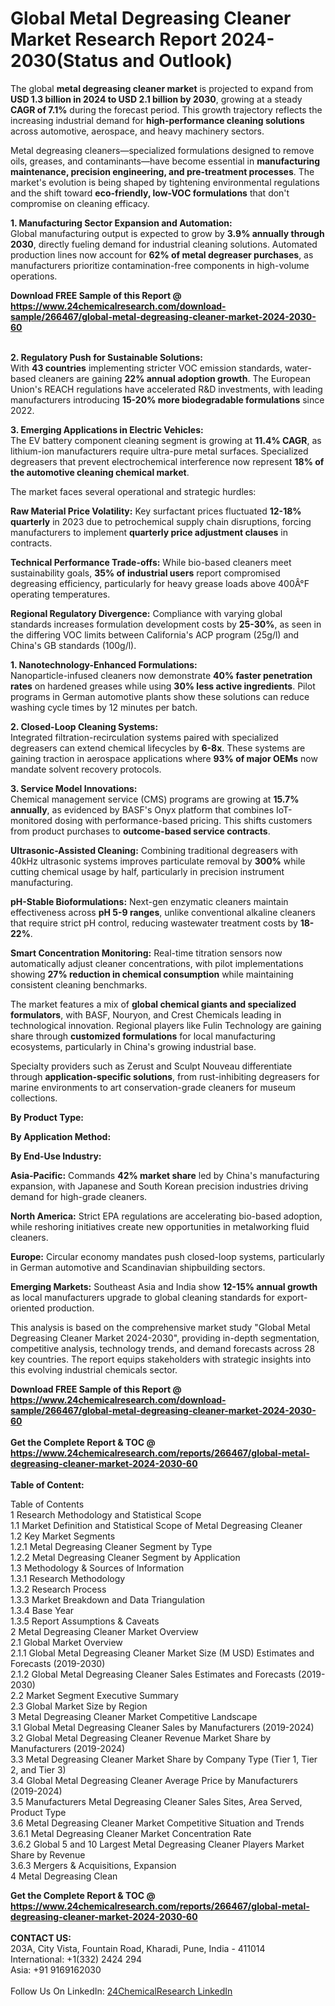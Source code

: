 <h1>Global Metal Degreasing Cleaner Market Research Report 2024-2030(Status and Outlook)</h1><p>The global <strong>metal degreasing cleaner market</strong> is projected to expand from <strong>USD 1.3 billion in 2024 to USD 2.1 billion by 2030</strong>, growing at a steady <strong>CAGR of 7.1%</strong> during the forecast period. This growth trajectory reflects the increasing industrial demand for <strong>high-performance cleaning solutions</strong> across automotive, aerospace, and heavy machinery sectors.</p><p>Metal degreasing cleaners—specialized formulations designed to remove oils, greases, and contaminants—have become essential in <strong>manufacturing maintenance, precision engineering, and pre-treatment processes</strong>. The market's evolution is being shaped by tightening environmental regulations and the shift toward <strong>eco-friendly, low-VOC formulations</strong> that don't compromise on cleaning efficacy.</p><p><strong>1. Manufacturing Sector Expansion and Automation:</strong><br>
Global manufacturing output is expected to grow by <strong>3.9% annually through 2030</strong>, directly fueling demand for industrial cleaning solutions. Automated production lines now account for <strong>62% of metal degreaser purchases</strong>, as manufacturers prioritize contamination-free components in high-volume operations.</p><div><b>Download FREE Sample of this Report @ 
            <a href="https://www.24chemicalresearch.com/download-sample/266467/global-metal-degreasing-cleaner-market-2024-2030-60">
            https://www.24chemicalresearch.com/download-sample/266467/global-metal-degreasing-cleaner-market-2024-2030-60</a></b></div><br><p><strong>2. Regulatory Push for Sustainable Solutions:</strong><br>
With <strong>43 countries</strong> implementing stricter VOC emission standards, water-based cleaners are gaining <strong>22% annual adoption growth</strong>. The European Union's REACH regulations have accelerated R&amp;D investments, with leading manufacturers introducing <strong>15-20% more biodegradable formulations</strong> since 2022.</p><p><strong>3. Emerging Applications in Electric Vehicles:</strong><br>
The EV battery component cleaning segment is growing at <strong>11.4% CAGR</strong>, as lithium-ion manufacturers require ultra-pure metal surfaces. Specialized degreasers that prevent electrochemical interference now represent <strong>18% of the automotive cleaning chemical market</strong>.</p><p>The market faces several operational and strategic hurdles:</p><p><strong>Raw Material Price Volatility:</strong> Key surfactant prices fluctuated <strong>12-18% quarterly</strong> in 2023 due to petrochemical supply chain disruptions, forcing manufacturers to implement <strong>quarterly price adjustment clauses</strong> in contracts.</p><p><strong>Technical Performance Trade-offs:</strong> While bio-based cleaners meet sustainability goals, <strong>35% of industrial users</strong> report compromised degreasing efficiency, particularly for heavy grease loads above 400Â°F operating temperatures.</p><p><strong>Regional Regulatory Divergence:</strong> Compliance with varying global standards increases formulation development costs by <strong>25-30%</strong>, as seen in the differing VOC limits between California's ACP program (25g/l) and China's GB standards (100g/l).</p><p><strong>1. Nanotechnology-Enhanced Formulations:</strong><br>
Nanoparticle-infused cleaners now demonstrate <strong>40% faster penetration rates</strong> on hardened greases while using <strong>30% less active ingredients</strong>. Pilot programs in German automotive plants show these solutions can reduce washing cycle times by 12 minutes per batch.</p><p><strong>2. Closed-Loop Cleaning Systems:</strong><br>
Integrated filtration-recirculation systems paired with specialized degreasers can extend chemical lifecycles by <strong>6-8x</strong>. These systems are gaining traction in aerospace applications where <strong>93% of major OEMs</strong> now mandate solvent recovery protocols.</p><p><strong>3. Service Model Innovations:</strong><br>
Chemical management service (CMS) programs are growing at <strong>15.7% annually</strong>, as evidenced by BASF's Onyx platform that combines IoT-monitored dosing with performance-based pricing. This shifts customers from product purchases to <strong>outcome-based service contracts</strong>.</p><p><strong>Ultrasonic-Assisted Cleaning:</strong> Combining traditional degreasers with 40kHz ultrasonic systems improves particulate removal by <strong>300%</strong> while cutting chemical usage by half, particularly in precision instrument manufacturing.</p><p><strong>pH-Stable Bioformulations:</strong> Next-gen enzymatic cleaners maintain effectiveness across <strong>pH 5-9 ranges</strong>, unlike conventional alkaline cleaners that require strict pH control, reducing wastewater treatment costs by <strong>18-22%</strong>.</p><p><strong>Smart Concentration Monitoring:</strong> Real-time titration sensors now automatically adjust cleaner concentrations, with pilot implementations showing <strong>27% reduction in chemical consumption</strong> while maintaining consistent cleaning benchmarks.</p><p>The market features a mix of <strong>global chemical giants and specialized formulators</strong>, with BASF, Nouryon, and Crest Chemicals leading in technological innovation. Regional players like Fulin Technology are gaining share through <strong>customized formulations</strong> for local manufacturing ecosystems, particularly in China's growing industrial base.</p><p>Specialty providers such as Zerust and Sculpt Nouveau differentiate through <strong>application-specific solutions</strong>, from rust-inhibiting degreasers for marine environments to art conservation-grade cleaners for museum collections.</p><p><strong>By Product Type:</strong></p><p><strong>By Application Method:</strong></p><p><strong>By End-Use Industry:</strong></p><p><strong>Asia-Pacific:</strong> Commands <strong>42% market share</strong> led by China's manufacturing expansion, with Japanese and South Korean precision industries driving demand for high-grade cleaners.</p><p><strong>North America:</strong> Strict EPA regulations are accelerating bio-based adoption, while reshoring initiatives create new opportunities in metalworking fluid cleaners.</p><p><strong>Europe:</strong> Circular economy mandates push closed-loop systems, particularly in German automotive and Scandinavian shipbuilding sectors.</p><p><strong>Emerging Markets:</strong> Southeast Asia and India show <strong>12-15% annual growth</strong> as local manufacturers upgrade to global cleaning standards for export-oriented production.</p><p>This analysis is based on the comprehensive market study "Global Metal Degreasing Cleaner Market 2024-2030", providing in-depth segmentation, competitive analysis, technology trends, and demand forecasts across 28 key countries. The report equips stakeholders with strategic insights into this evolving industrial chemicals sector.</p><div><b>Download FREE Sample of this Report @ 
            <a href="https://www.24chemicalresearch.com/download-sample/266467/global-metal-degreasing-cleaner-market-2024-2030-60">
            https://www.24chemicalresearch.com/download-sample/266467/global-metal-degreasing-cleaner-market-2024-2030-60</a></b></div><br><div><b>Get the Complete Report & TOC @ 
            <a href="https://www.24chemicalresearch.com/reports/266467/global-metal-degreasing-cleaner-market-2024-2030-60">
            https://www.24chemicalresearch.com/reports/266467/global-metal-degreasing-cleaner-market-2024-2030-60</a></b></div><br>
            <b>Table of Content:</b><p>Table of Contents<br />
1 Research Methodology and Statistical Scope<br />
1.1 Market Definition and Statistical Scope of Metal Degreasing Cleaner<br />
1.2 Key Market Segments<br />
1.2.1 Metal Degreasing Cleaner Segment by Type<br />
1.2.2 Metal Degreasing Cleaner Segment by Application<br />
1.3 Methodology & Sources of Information<br />
1.3.1 Research Methodology<br />
1.3.2 Research Process<br />
1.3.3 Market Breakdown and Data Triangulation<br />
1.3.4 Base Year<br />
1.3.5 Report Assumptions & Caveats<br />
2 Metal Degreasing Cleaner Market Overview<br />
2.1 Global Market Overview<br />
2.1.1 Global Metal Degreasing Cleaner Market Size (M USD) Estimates and Forecasts (2019-2030)<br />
2.1.2 Global Metal Degreasing Cleaner Sales Estimates and Forecasts (2019-2030)<br />
2.2 Market Segment Executive Summary<br />
2.3 Global Market Size by Region<br />
3 Metal Degreasing Cleaner Market Competitive Landscape<br />
3.1 Global Metal Degreasing Cleaner Sales by Manufacturers (2019-2024)<br />
3.2 Global Metal Degreasing Cleaner Revenue Market Share by Manufacturers (2019-2024)<br />
3.3 Metal Degreasing Cleaner Market Share by Company Type (Tier 1, Tier 2, and Tier 3)<br />
3.4 Global Metal Degreasing Cleaner Average Price by Manufacturers (2019-2024)<br />
3.5 Manufacturers Metal Degreasing Cleaner Sales Sites, Area Served, Product Type<br />
3.6 Metal Degreasing Cleaner Market Competitive Situation and Trends<br />
3.6.1 Metal Degreasing Cleaner Market Concentration Rate<br />
3.6.2 Global 5 and 10 Largest Metal Degreasing Cleaner Players Market Share by Revenue<br />
3.6.3 Mergers & Acquisitions, Expansion<br />
4 Metal Degreasing Clean</p><div><b>Get the Complete Report & TOC @ 
            <a href="https://www.24chemicalresearch.com/reports/266467/global-metal-degreasing-cleaner-market-2024-2030-60">
            https://www.24chemicalresearch.com/reports/266467/global-metal-degreasing-cleaner-market-2024-2030-60</a></b></div><br><b>CONTACT US:</b><br>
            203A, City Vista, Fountain Road, Kharadi, Pune, India - 411014<br>
            International: +1(332) 2424 294<br>
            Asia: +91 9169162030 <br><br>
            Follow Us On LinkedIn: <a href="https://www.linkedin.com/company/24chemicalresearch/">24ChemicalResearch LinkedIn</a>
